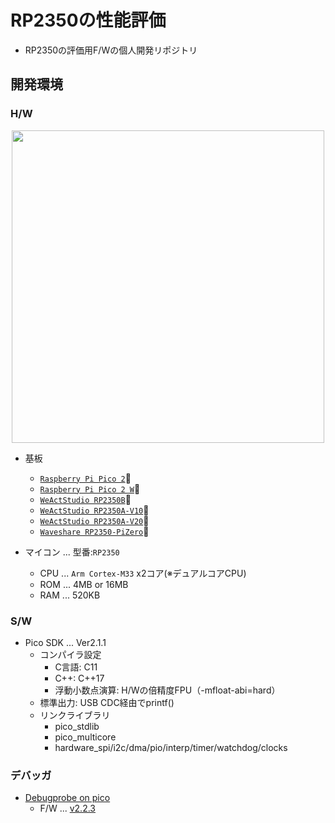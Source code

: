 # RP2350の性能評価

- RP2350の評価用F/Wの個人開発リポジトリ

## 開発環境

### H/W

<div align="center">
  <img width="500" src="/doc/写真/rp2350_dev_env_20250613.png">
</div>

- 基板
  - [`Raspberry Pi Pico 2`](https://www.raspberrypi.com/products/raspberry-pi-pico-2/)🔗
  - [`Raspberry Pi Pico 2 W`](https://www.raspberrypi.com/products/raspberry-pi-pico-2w)🔗
  - [`WeActStudio RP2350B`](https://github.com/WeActStudio/WeActStudio.RP2350BCoreBoard)🔗
  - [`WeActStudio RP2350A-V10`](https://github.com/WeActStudio/WeActStudio.RP2350ACoreBoard/tree/main/RP2350A_V10)🔗
  - [`WeActStudio RP2350A-V20`](https://github.com/WeActStudio/WeActStudio.RP2350ACoreBoard/tree/main/RP2350A_V20)🔗
  - [`Waveshare RP2350-PiZero`](https://www.waveshare.com/wiki/RP2350-PiZero)🔗

- マイコン ... 型番:`RP2350`
  - CPU ... `Arm Cortex-M33` x2コア(※デュアルコアCPU)
  - ROM ... 4MB or 16MB
  - RAM ... 520KB

<!-- - I2Cスレーブ
  - `OLED液晶` ... 型番:`SSD1306` ※アドレス:0x3C
  - `湿温度センサ` ... 型番:`BME280` ※アドレス:0x76
  - `RTC` ... 型番:DS3231 ※アドレス:0x68 -->

### S/W

- Pico SDK ... Ver2.1.1
  - コンパイラ設定
    - C言語: C11
    - C++: C++17
    - 浮動小数点演算: H/Wの倍精度FPU（-mfloat-abi=hard）
  - 標準出力: USB CDC経由でprintf()
  - リンクライブラリ
    - pico_stdlib
    - pico_multicore
    - hardware_spi/i2c/dma/pio/interp/timer/watchdog/clocks

### デバッガ

- [Debugprobe on pico](https://www.raspberrypi.com/documentation/microcontrollers/debug-probe.html)
  - F/W ... [v2.2.3](https://github.com/raspberrypi/debugprobe/releases/tag/debugprobe-v2.2.3)